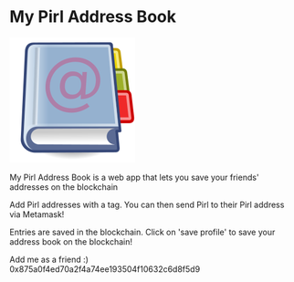 
# My Pirl Address Book

  <img src="https://github.com/SamueleA/myethereumaddressbook/blob/master/resources/addressBookImage.png?raw=true" alt="Sublime's custom image"/>


My Pirl Address Book is a web app that lets you save your friends' addresses on the blockchain

Add Pirl addresses with a tag. You can then send Pirl to their Pirl address via Metamask!

Entries are saved in the blockchain. Click on 'save profile' to save your address book on the blockchain!

Add me as a friend :) <br/>
0x875a0f4ed70a2f4a74ee193504f10632c6d8f5d9
